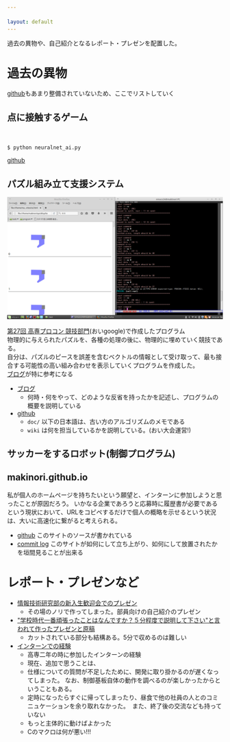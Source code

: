 ```yaml
---

layout: default
---
```


過去の異物や、自己紹介となるレポート・プレゼンを配置した。

# 過去の異物
[github](https://github.com/Makinori)もあまり整備されていないため、ここでリストしていく

## 点に接触するゲーム
![]()


```
$ python neuralnet_ai.py
```

[github]()

## パズル組み立て支援システム
![assets/procon_solve.png](assets/procon_solve.png)

[第27回 高専プロコン 競技部門](https://www.google.co.jp/search?q=%E7%AC%AC27%E5%9B%9E+%E9%AB%98%E5%B0%82%E3%83%97%E3%83%AD%E3%82%B3%E3%83%B3+%E7%AB%B6%E6%8A%80%E9%83%A8%E9%96%80)(おいgoogle)で作成したプログラム  
物理的に与えられたパズルを、各種の処理の後に、物理的に埋めていく競技である。  
自分は、パズルのピースを誤差を含むベクトルの情報として受け取って、最も接合する可能性の高い組み合わせを表示していくプログラムを作成した。  
[ブログ](http://ikemaki.hatenablog.com/entry/2016/10/10/234703)が特に参考になる  

- [ブログ](http://ikemaki.hatenablog.com/entry/2016/10/10/234703)
  - 何時・何をやって、どのような反省を持ったかを記述し、プログラムの概要を説明している
- [github](https://github.com/Makinori/procon_solve)
  - `doc/` 以下の日本語は、古い方のアルゴリズムのメモである
  - `wiki` は何を担当しているかを説明している。(おい大会運営!)

## サッカーをするロボット(制御プログラム)


## makinori.github.io
私が個人のホームページを持ちたいという願望と、インターンに参加しようと思ったことが原因だろう。
いかなる企業であろうと応募時に履歴書が必要であるという現状において、URLをコピペするだけで個人の概略を示せるという状況は、大いに高速化に繋がると考えられる。

- [github](https://github.com/Makinori/makinori.github.com) このサイトのソースが書かれている
- [commit log](https://github.com/Makinori/makinori.github.com/commits) このサイトが如何にして立ち上がり、如何にして放置されたかを垣間見ることが出来る

# レポート・プレゼンなど

- [情報技術研究部の新入生歓迎会でのプレゼン](/assets/welcome_presen.pdf)
  - その場のノリで作ってしまった。部員向けの自己紹介のプレゼン
- ["学校時代一番頑張ったことはなんですか？５分程度で説明して下さい"と言われて作ったプレゼンと原稿](assets/5min_intro.pdf)
  - カットされている部分も結構ある。5分で収めるのは難しい
- [インターンでの経験](/assets/intern_report.pdf)
  - 高専二年の時に参加したインターンの経験
  - 現在、追加で思うことは、
  - 仕様についての質問が不足したために、開発に取り掛かるのが遅くなってしまった。
   なお、制御基板自体の動作を調べるのが楽しかったからということもある。
  - 定時になったらすぐに帰ってしまったり、昼食で他の社員の人とのコミニュケーションを余り取れなかった。　また、終了後の交流なども持っていない
  - もっと主体的に動けばよかった
  - Cのマクロは何が悪い!!!


